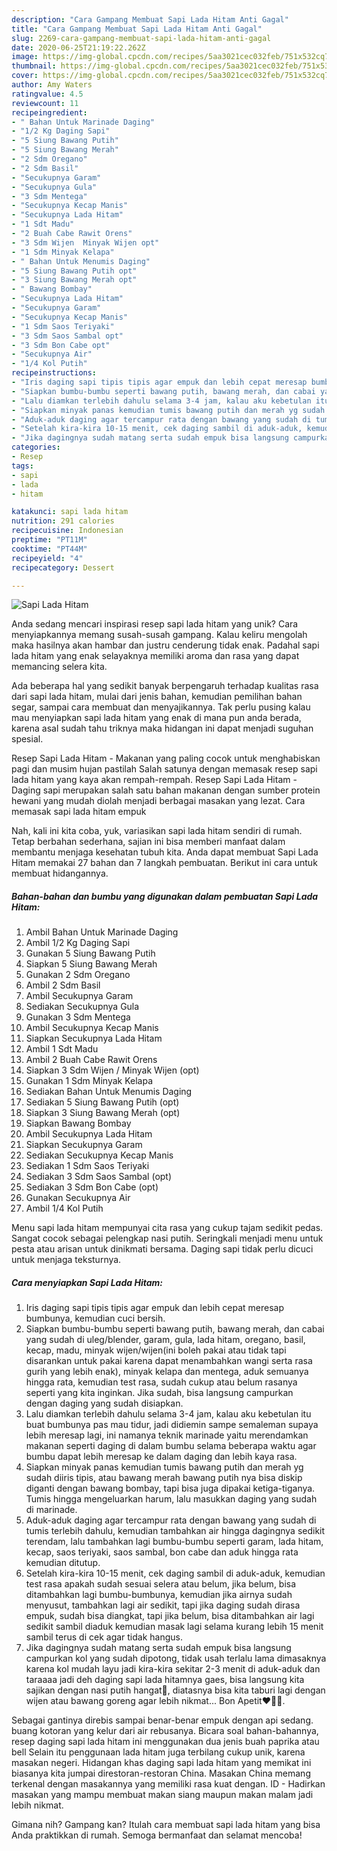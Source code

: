 ```yaml
---
description: "Cara Gampang Membuat Sapi Lada Hitam Anti Gagal"
title: "Cara Gampang Membuat Sapi Lada Hitam Anti Gagal"
slug: 2269-cara-gampang-membuat-sapi-lada-hitam-anti-gagal
date: 2020-06-25T21:19:22.262Z
image: https://img-global.cpcdn.com/recipes/5aa3021cec032feb/751x532cq70/sapi-lada-hitam-foto-resep-utama.jpg
thumbnail: https://img-global.cpcdn.com/recipes/5aa3021cec032feb/751x532cq70/sapi-lada-hitam-foto-resep-utama.jpg
cover: https://img-global.cpcdn.com/recipes/5aa3021cec032feb/751x532cq70/sapi-lada-hitam-foto-resep-utama.jpg
author: Amy Waters
ratingvalue: 4.5
reviewcount: 11
recipeingredient:
- " Bahan Untuk Marinade Daging"
- "1/2 Kg Daging Sapi"
- "5 Siung Bawang Putih"
- "5 Siung Bawang Merah"
- "2 Sdm Oregano"
- "2 Sdm Basil"
- "Secukupnya Garam"
- "Secukupnya Gula"
- "3 Sdm Mentega"
- "Secukupnya Kecap Manis"
- "Secukupnya Lada Hitam"
- "1 Sdt Madu"
- "2 Buah Cabe Rawit Orens"
- "3 Sdm Wijen  Minyak Wijen opt"
- "1 Sdm Minyak Kelapa"
- " Bahan Untuk Menumis Daging"
- "5 Siung Bawang Putih opt"
- "3 Siung Bawang Merah opt"
- " Bawang Bombay"
- "Secukupnya Lada Hitam"
- "Secukupnya Garam"
- "Secukupnya Kecap Manis"
- "1 Sdm Saos Teriyaki"
- "3 Sdm Saos Sambal opt"
- "3 Sdm Bon Cabe opt"
- "Secukupnya Air"
- "1/4 Kol Putih"
recipeinstructions:
- "Iris daging sapi tipis tipis agar empuk dan lebih cepat meresap bumbunya, kemudian cuci bersih."
- "Siapkan bumbu-bumbu seperti bawang putih, bawang merah, dan cabai yang sudah di uleg/blender, garam, gula, lada hitam, oregano, basil, kecap, madu, minyak wijen/wijen(ini boleh pakai atau tidak tapi disarankan untuk pakai karena dapat menambahkan wangi serta rasa gurih yang lebih enak), minyak kelapa dan mentega, aduk semuanya hingga rata, kemudian test rasa, sudah cukup atau belum rasanya seperti yang kita inginkan. Jika sudah, bisa langsung campurkan dengan daging yang sudah disiapkan."
- "Lalu diamkan terlebih dahulu selama 3-4 jam, kalau aku kebetulan itu buat bumbunya pas mau tidur, jadi didiemin sampe semaleman supaya lebih meresap lagi, ini namanya teknik marinade yaitu merendamkan makanan seperti daging di dalam bumbu selama beberapa waktu agar bumbu dapat lebih meresap ke dalam daging dan lebih kaya rasa."
- "Siapkan minyak panas kemudian tumis bawang putih dan merah yg sudah diiris tipis, atau bawang merah bawang putih nya bisa diskip diganti dengan bawang bombay, tapi bisa juga dipakai ketiga-tiganya. Tumis hingga mengeluarkan harum, lalu masukkan daging yang sudah di marinade."
- "Aduk-aduk daging agar tercampur rata dengan bawang yang sudah di tumis terlebih dahulu, kemudian tambahkan air hingga dagingnya sedikit terendam, lalu tambahkan lagi bumbu-bumbu seperti garam, lada hitam, kecap, saos teriyaki, saos sambal, bon cabe dan aduk hingga rata kemudian ditutup."
- "Setelah kira-kira 10-15 menit, cek daging sambil di aduk-aduk, kemudian test rasa apakah sudah sesuai selera atau belum, jika belum, bisa ditambahkan lagi bumbu-bumbunya, kemudian jika airnya sudah menyusut, tambahkan lagi air sedikit, tapi jika daging sudah dirasa empuk, sudah bisa diangkat, tapi jika belum, bisa ditambahkan air lagi sedikit sambil diaduk kemudian masak lagi selama kurang lebih 15 menit sambil terus di cek agar tidak hangus."
- "Jika dagingnya sudah matang serta sudah empuk bisa langsung campurkan kol yang sudah dipotong, tidak usah terlalu lama dimasaknya karena kol mudah layu jadi kira-kira sekitar 2-3 menit di aduk-aduk dan taraaaa jadi deh daging sapi lada hitamnya gaes, bisa langsung kita sajikan dengan nasi putih hangat🙂, diatasnya bisa kita taburi lagi dengan wijen atau bawang goreng agar lebih nikmat... Bon Apetit❤👩‍🍳."
categories:
- Resep
tags:
- sapi
- lada
- hitam

katakunci: sapi lada hitam 
nutrition: 291 calories
recipecuisine: Indonesian
preptime: "PT11M"
cooktime: "PT44M"
recipeyield: "4"
recipecategory: Dessert

---
```



![Sapi Lada Hitam](https://img-global.cpcdn.com/recipes/5aa3021cec032feb/751x532cq70/sapi-lada-hitam-foto-resep-utama.jpg)

Anda sedang mencari inspirasi resep sapi lada hitam yang unik? Cara menyiapkannya memang susah-susah gampang. Kalau keliru mengolah maka hasilnya akan hambar dan justru cenderung tidak enak. Padahal sapi lada hitam yang enak selayaknya memiliki aroma dan rasa yang dapat memancing selera kita.

Ada beberapa hal yang sedikit banyak berpengaruh terhadap kualitas rasa dari sapi lada hitam, mulai dari jenis bahan, kemudian pemilihan bahan segar, sampai cara membuat dan menyajikannya. Tak perlu pusing kalau mau menyiapkan sapi lada hitam yang enak di mana pun anda berada, karena asal sudah tahu triknya maka hidangan ini dapat menjadi suguhan spesial.

Resep Sapi Lada Hitam - Makanan yang paling cocok untuk menghabiskan pagi dan musim hujan pastilah Salah satunya dengan memasak resep sapi lada hitam yang kaya akan rempah-rempah. Resep Sapi Lada Hitam - Daging sapi merupakan salah satu bahan makanan dengan sumber protein hewani yang mudah diolah menjadi berbagai masakan yang lezat. Cara memasak sapi lada hitam empuk


Nah, kali ini kita coba, yuk, variasikan sapi lada hitam sendiri di rumah. Tetap berbahan sederhana, sajian ini bisa memberi manfaat dalam membantu menjaga kesehatan tubuh kita. Anda dapat membuat Sapi Lada Hitam memakai 27 bahan dan 7 langkah pembuatan. Berikut ini cara untuk membuat hidangannya.

<!--inarticleads1-->

##### Bahan-bahan dan bumbu yang digunakan dalam pembuatan Sapi Lada Hitam:

1. Ambil  Bahan Untuk Marinade Daging
1. Ambil 1/2 Kg Daging Sapi
1. Gunakan 5 Siung Bawang Putih
1. Siapkan 5 Siung Bawang Merah
1. Gunakan 2 Sdm Oregano
1. Ambil 2 Sdm Basil
1. Ambil Secukupnya Garam
1. Sediakan Secukupnya Gula
1. Gunakan 3 Sdm Mentega
1. Ambil Secukupnya Kecap Manis
1. Siapkan Secukupnya Lada Hitam
1. Ambil 1 Sdt Madu
1. Ambil 2 Buah Cabe Rawit Orens
1. Siapkan 3 Sdm Wijen / Minyak Wijen (opt)
1. Gunakan 1 Sdm Minyak Kelapa
1. Sediakan  Bahan Untuk Menumis Daging
1. Sediakan 5 Siung Bawang Putih (opt)
1. Siapkan 3 Siung Bawang Merah (opt)
1. Siapkan  Bawang Bombay
1. Ambil Secukupnya Lada Hitam
1. Siapkan Secukupnya Garam
1. Sediakan Secukupnya Kecap Manis
1. Sediakan 1 Sdm Saos Teriyaki
1. Sediakan 3 Sdm Saos Sambal (opt)
1. Sediakan 3 Sdm Bon Cabe (opt)
1. Gunakan Secukupnya Air
1. Ambil 1/4 Kol Putih


Menu sapi lada hitam mempunyai cita rasa yang cukup tajam sedikit pedas. Sangat cocok sebagai pelengkap nasi putih. Seringkali menjadi menu untuk pesta atau arisan untuk dinikmati bersama. Daging sapi tidak perlu dicuci untuk menjaga teksturnya. 

<!--inarticleads2-->

##### Cara menyiapkan Sapi Lada Hitam:

1. Iris daging sapi tipis tipis agar empuk dan lebih cepat meresap bumbunya, kemudian cuci bersih.
1. Siapkan bumbu-bumbu seperti bawang putih, bawang merah, dan cabai yang sudah di uleg/blender, garam, gula, lada hitam, oregano, basil, kecap, madu, minyak wijen/wijen(ini boleh pakai atau tidak tapi disarankan untuk pakai karena dapat menambahkan wangi serta rasa gurih yang lebih enak), minyak kelapa dan mentega, aduk semuanya hingga rata, kemudian test rasa, sudah cukup atau belum rasanya seperti yang kita inginkan. Jika sudah, bisa langsung campurkan dengan daging yang sudah disiapkan.
1. Lalu diamkan terlebih dahulu selama 3-4 jam, kalau aku kebetulan itu buat bumbunya pas mau tidur, jadi didiemin sampe semaleman supaya lebih meresap lagi, ini namanya teknik marinade yaitu merendamkan makanan seperti daging di dalam bumbu selama beberapa waktu agar bumbu dapat lebih meresap ke dalam daging dan lebih kaya rasa.
1. Siapkan minyak panas kemudian tumis bawang putih dan merah yg sudah diiris tipis, atau bawang merah bawang putih nya bisa diskip diganti dengan bawang bombay, tapi bisa juga dipakai ketiga-tiganya. Tumis hingga mengeluarkan harum, lalu masukkan daging yang sudah di marinade.
1. Aduk-aduk daging agar tercampur rata dengan bawang yang sudah di tumis terlebih dahulu, kemudian tambahkan air hingga dagingnya sedikit terendam, lalu tambahkan lagi bumbu-bumbu seperti garam, lada hitam, kecap, saos teriyaki, saos sambal, bon cabe dan aduk hingga rata kemudian ditutup.
1. Setelah kira-kira 10-15 menit, cek daging sambil di aduk-aduk, kemudian test rasa apakah sudah sesuai selera atau belum, jika belum, bisa ditambahkan lagi bumbu-bumbunya, kemudian jika airnya sudah menyusut, tambahkan lagi air sedikit, tapi jika daging sudah dirasa empuk, sudah bisa diangkat, tapi jika belum, bisa ditambahkan air lagi sedikit sambil diaduk kemudian masak lagi selama kurang lebih 15 menit sambil terus di cek agar tidak hangus.
1. Jika dagingnya sudah matang serta sudah empuk bisa langsung campurkan kol yang sudah dipotong, tidak usah terlalu lama dimasaknya karena kol mudah layu jadi kira-kira sekitar 2-3 menit di aduk-aduk dan taraaaa jadi deh daging sapi lada hitamnya gaes, bisa langsung kita sajikan dengan nasi putih hangat🙂, diatasnya bisa kita taburi lagi dengan wijen atau bawang goreng agar lebih nikmat... Bon Apetit❤👩‍🍳.


Sebagai gantinya direbis sampai benar-benar empuk dengan api sedang. buang kotoran yang kelur dari air rebusanya. Bicara soal bahan-bahannya, resep daging sapi lada hitam ini menggunakan dua jenis buah paprika atau bell Selain itu penggunaan lada hitam juga terbilang cukup unik, karena masakan negeri. Hidangan khas daging sapi lada hitam yang memikat ini biasanya kita jumpai direstoran-restoran China. Masakan China memang terkenal dengan masakannya yang memiliki rasa kuat dengan. ID - Hadirkan masakan yang mampu membuat makan siang maupun makan malam jadi lebih nikmat. 

Gimana nih? Gampang kan? Itulah cara membuat sapi lada hitam yang bisa Anda praktikkan di rumah. Semoga bermanfaat dan selamat mencoba!
